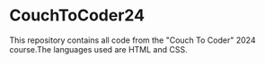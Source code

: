 # CouchToCoder24
 This repository contains all code from the "Couch To Coder" 2024 course.The languages used are HTML and CSS.
